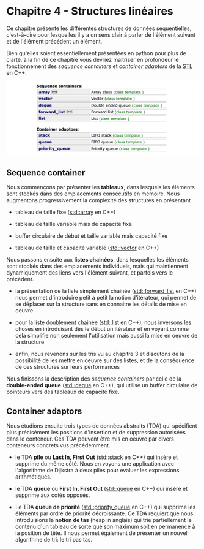 # Chapitre 4 - Structures linéaires

Ce chapitre présente les différentes structures de données séquentielles, c'est-à-dire pour lesquelles il y a un sens clair à parler de l'élément suivant et de l'élément précédent un élément. 

Bien qu'elles soient essentiellement présentées en python pour plus de clarté, à la fin de ce chapitre vous devriez maitriser en profondeur le fonctionnement des *sequence containers* et *container adaptors* de la [STL](http://www.cplusplus.com/reference/stl/) en C++. 

![Conteneurs STL](include/stl.png)

## Sequence container

Nous commençons par présenter les **tableaux**, dans lesquels les éléments sont stockés dans des emplacements consécutifs en mémoire. Nous augmentons progressivement la complexité des structures en présentant 

* tableau de taille fixe ([std::array](http://www.cplusplus.com/reference/array/array/) en C++)

* tableau de taille variable mais de capacité fixe

* buffer circulaire de début et taille variable mais capacité fixe

* tableau de taille et capacité variable ([std::vector](http://www.cplusplus.com/reference/vector/vector/) en C++)

Nous passons ensuite aux **listes chainées**, dans lesquelles les éléments sont stockés dans des emplacements individuels, mais qui maintiennent dynamiquement des liens vers l'élément suivant, et parfois vers le précédent. 

* la présentation de la liste simplement chainée ([std::forward_list](http://www.cplusplus.com/reference/forward_list/forward_list/) en C++) nous permet d'introduire petit à petit la notion d'itérateur, qui permet de se déplacer sur la structure sans en connaitre les détails de mise en oeuvre

* pour la liste doublement chainée ([std::list](http://www.cplusplus.com/reference/list/list/) en C++), nous inversons les choses en introduisant dès le début un itérateur et en voyant comme cela simplifie non seulement l'utilisation mais aussi la mise en oeuvre de la structure

* enfin, nous revenons sur les tris vu au chapitre 3 et discutons de la possibilité de les mettre en oeuvre sur des listes, et de la conséquence de ces structures sur leurs performances

Nous finissons la description des *sequence containers* par celle de la **double-ended queue** ([std::deque](http://www.cplusplus.com/reference/deque/deque/) en C++), qui utilise un buffer circulaire de pointeurs vers des tableaux de capacité fixe. 

##  Container adaptors

Nous étudions ensuite trois types de données abstraits (TDA) qui spécifient plus précisément les positions d'insertion et de suppression autorisées dans le conteneur. Ces TDA peuvent être mis en oeuvre par divers conteneurs concrets vus précédemment.

* le TDA **pile** ou **Last In, First Out** ([std::stack](http://www.cplusplus.com/reference/stack/stack/) en C++) qui insère et supprime du même côté. Nous en voyons une application avec l'algorithme de Dijkstra à deux piles pour évaluer les expressions arithmétiques. 

* le TDA **queue** ou **First In, First Out** ([std::queue](http://www.cplusplus.com/reference/queue/queue/) en C++) qui insère et supprime aux cotés opposés. 

* Le TDA **queue de priorité** ([std::priority_queue](http://www.cplusplus.com/reference/queue/priority_queue/) en C++) qui supprime les éléments par ordre de priorité décroissante. Ce TDA requiert que nous introduisions la **notion de tas** (heap in anglais) qui trie partiellement le contenu d'un tableau de sorte que son maximum soit en permanence à la position de tête. Il nous permet également de présenter un nouvel algorithme de tri: le tri pas tas. 
